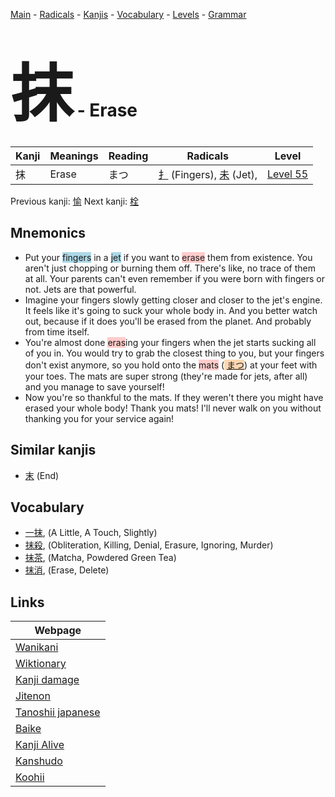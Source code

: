 <style> bigfont {font-size: 100px}</style>
[Main](../README.md) -
[Radicals](../radicals.md) -
[Kanjis](../kanjis.md) -
[Vocabulary](../vocabulary.md) -
[Levels](../levels.md) -
[Grammar](../grammar.md)
# <bigfont> 抹</bigfont> - Erase 

| Kanji | Meanings | Reading | Radicals | Level |
| --- | --- | --- | --- | --- |
| 抹 | Erase | まつ | [扌](../radicals/扌.md) (Fingers), [未](../radicals/未.md) (Jet),  | [Level 55](../levels/wk_level55.md) |

Previous kanji: [愉](愉.md) Next kanji: [栓](栓.md) 

## Mnemonics
 * Put your <span style="background-color:#ADD8E6"> fingers</span> in a <span style="background-color:#ADD8E6"> jet</span> if you want to <span style="background-color:#ffcccb"> erase</span> them from existence. You aren't just chopping or burning them off. There's like, no trace of them at all. Your parents can't even remember if you were born with fingers or not. Jets are that powerful.
* Imagine your fingers slowly getting closer and closer to the jet's engine. It feels like it's going to suck your whole body in. And you better watch out, because if it does you'll be erased from the planet. And probably from time itself.
* You're almost done <span style="background-color:#ffcccb"> eras</span>ing your fingers when the jet starts sucking all of you in. You would try to grab the closest thing to you, but your fingers don't exist anymore, so you hold onto the <span style="background-color:#ffcccb"> mats</span> (<span style="background-color:#fed8b1"> [まつ](https://jisho.org/search/まつ)</span>) at your feet with your toes. The mats are super strong (they're made for jets, after all) and you manage to save yourself!
* Now you're so thankful to the mats. If they weren't there you might have erased your whole body! Thank you mats! I'll never walk on you without thanking you for your service again!


## Similar kanjis
 * [末](末.md) (End)


## Vocabulary
 * [一抹](../vocabulary/抹.md), (A Little, A Touch, Slightly)
* [抹殺](../vocabulary/抹.md), (Obliteration, Killing, Denial, Erasure, Ignoring, Murder)
* [抹茶](../vocabulary/抹.md), (Matcha, Powdered Green Tea)
* [抹消](../vocabulary/抹.md), (Erase, Delete)



## Links 

| Webpage |
| --- |
| [Wanikani          ](https://www.wanikani.com/kanji/抹) |
| [Wiktionary        ](https://en.wiktionary.org/wiki/抹) |
| [Kanji damage      ](http://www.kanjidamage.com/kanji/search?utf8=✓&q=抹) |
| [Jitenon           ](https://jitenon.com/kanji/抹) |
| [Tanoshii japanese ](https://www.tanoshiijapanese.com/dictionary/kanji.cfm?k=抹) |
| [Baike             ](https://baike.baidu.com/item/抹) |
| [Kanji Alive       ](https://app.kanjialive.com/抹) |
| [Kanshudo          ](https://www.kanshudo.com/searchmn?q=抹) |
| [Koohii            ](https://kanji.koohii.com/study/kanji/抹) |
